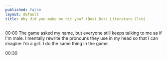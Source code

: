 ```yaml
---
published: false
layout: default
title: Why did you make me hit you? (Doki Doki Literature Club)
---
```

00:00 The game asked my name, but everyone still keeps talking to me as if I'm male. I mentally rewrite the pronouns they use in my head so that I can imagine I'm a girl. I do the same thing in the game.

00:30 